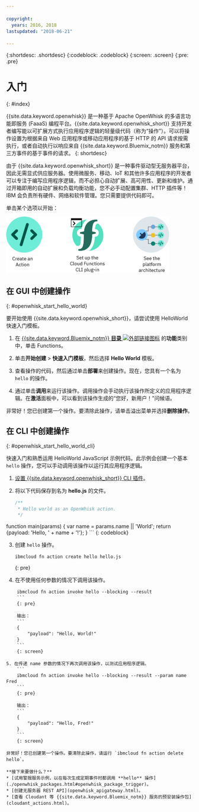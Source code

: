 ```yaml
---

copyright:
  years: 2016, 2018
lastupdated: "2018-06-21"

---
```


{:shortdesc: .shortdesc}
{:codeblock: .codeblock}
{:screen: .screen}
{:pre: .pre}

# 入门
{: #index}

{{site.data.keyword.openwhisk}} 是一种基于 Apache OpenWhisk 的多语言功能即服务 (FaaaS) 编程平台。{{site.data.keyword.openwhisk_short}} 支持开发者编写能以可扩展方式执行应用程序逻辑的轻量级代码（称为“操作”）。可以将操作设置为根据来自 Web 应用程序或移动应用程序的基于 HTTP 的 API 请求按需执行，或者自动执行以响应来自 {{site.data.keyword.Bluemix_notm}} 服务和第三方事件的基于事件的请求。
{: shortdesc}

由于 {{site.data.keyword.openwhisk_short}} 是一种事件驱动型无服务器平台，因此无需显式供应服务器。使用微服务、移动、IoT 和其他许多应用程序的开发者可以专注于编写应用程序逻辑，而不必担心自动扩展、高可用性、更新和维护。通过开箱即用的自动扩展和负载均衡功能，您不必手动配置集群、HTTP 插件等！IBM 会负责所有硬件、网络和软件管理。您只需要提供代码即可。

单击某个选项以开始：

<img usemap="#home_map" border="0" class="image" id="image_ztx_crb_f1b" src="images/imagemap.png" width="440" alt="单击某个图标以迅速开始使用 {{site.data.keyword.openswhisk_short}}。" style="width:440px;" />
<map name="home_map" id="home_map">
<area href="#openwhisk_start_hello_world" alt="创建操作" title="创建操作" shape="rect" coords="-7, -8, 108, 211" />
<area href="bluemix_cli.html" alt="设置 {{site.data.keyword.openwhisk_short}} CLI 插件" title="设置 {{site.data.keyword.openwhisk_short}} CLI 插件" shape="rect" coords="155, -1, 289, 210" />
<area href="openwhisk_about.html" alt="查看平台体系结构" title="查看平台体系结构" shape="rect" coords="326, -10, 448, 218" />
</map>


## 在 GUI 中创建操作
{: #openwhisk_start_hello_world}

要开始使用 {{site.data.keyword.openwhisk_short}}，请尝试使用 HelloWorld 快速入门模板。

1.  在 [{{site.data.keyword.Bluemix_notm}} **目录** ![外部链接图标](../icons/launch-glyph.svg "外部链接图标")](https://console.bluemix.net/catalog/?category=whisk) 的**功能**类别中，单击 Functions。

2. 单击**开始创建** > **快速入门模板**，然后选择 **Hello World** 模板。

5. 查看操作的代码，然后通过单击**部署**来创建操作。现在，您具有一个名为 `hello` 的操作。

6. 通过单击**调用**来运行该操作。调用操作会手动执行该操作所定义的应用程序逻辑。在**激活**面板中，可以看到该操作生成的“您好，新用户！”问候语。

非常好！您已创建第一个操作。要清除此操作，请单击溢出菜单并选择**删除操作**。

## 在 CLI 中创建操作
{: #openwhisk_start_hello_world_cli}

快速入门和熟悉运用 HelloWorld JavaScript 示例代码。此示例会创建一个基本 `hello` 操作，您可以手动调用该操作以运行其应用程序逻辑。

1. [设置 {{site.data.keyword.openwhisk_short}} CLI 插件](bluemix_cli.html)。

2. 将以下代码保存到名为 **hello.js** 的文件。

    ```javascript
    /**
     * Hello world as an OpenWhisk action.
     */
function main(params) {
    var name = params.name || 'World';
    return {payload:  'Hello, ' + name + '!'};
    }
    ```
    {: codeblock}

3. 创建 `hello` 操作。
    ```
    ibmcloud fn action create hello hello.js
    ```
    {: pre}

4. 在不使用任何参数的情况下调用该操作。
```
    ibmcloud fn action invoke hello --blocking --result
    ```
    {: pre}  

    输出：
    ```
    {
        "payload": "Hello, World!"
    }
    ```
    {: screen}

5. 在传递 name 参数的情况下再次调用该操作，以测试应用程序逻辑。
    ```
    ibmcloud fn action invoke hello --blocking --result --param name Fred
    ```
    {: pre}  

    输出：
    ```
    {
        "payload": "Hello, Fred!"
    }
    ```
    {: screen}

非常好！您已创建第一个操作。要清除此操作，请运行 `ibmcloud fn action delete hello`。

**接下来要做什么？**
* [试用警报服务示例，以在每次生成定期事件时都调用 **hello** 操作](./openwhisk_packages.html#openwhisk_package_trigger)。
* [创建无服务器 REST API](openwhisk_apigateway.html)。
* [查看 Cloudant 等 {{site.data.keyword.Bluemix_notm}} 服务的预安装操作包](cloudant_actions.html)。
